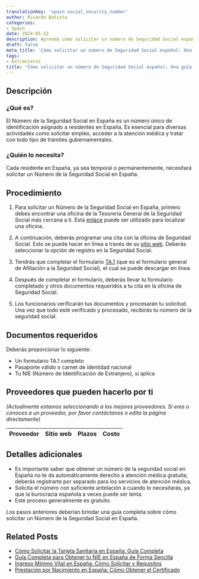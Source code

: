 ```yaml
---
translationKey: 'spain-social_security_number'
author: Ricardo Batista
categories:
- Spain
date: 2024-05-22
description: Aprenda cómo solicitar un número de Seguridad Social español, documentos necesarios y pasos involucrados para residentes en España.
draft: false
meta_title: 'Cómo solicitar un número de Seguridad Social español: Una guía'
tags:
- Extranjeros
title: 'Cómo solicitar un número de Seguridad Social español: Una guía'
---
```


## Descripción

### ¿Qué es?

El Número de la Seguridad Social en España es un número único de identificación asignado a residentes en España. Es esencial para diversas actividades como solicitar empleo, acceder a la atención médica y tratar con todo tipo de trámites gubernamentales.

### ¿Quién lo necesita?

Cada residente en España, ya sea temporal o permanentemente, necesitará solicitar un Número de la Seguridad Social en España.

## Procedimiento

1. Para solicitar un Número de la Seguridad Social en España, primero debes encontrar una oficina de la Tesorería General de la Seguridad Social más cercana a ti. Esta [enlace](https://sede.seg-social.gob.es/wps/portal/sede/sede/Inicio/!ut/p/z1/04_Sj9CPykssy0xPLMnMz0vMAfIjo8ziPR0dnA28gg183AP83QwcXX39LIJDfYwM_M30w8EKDP2CbEdFAFmTTaA!!/) puede ser utilizado para localizar una oficina.

2. A continuación, deberás programar una cita con la oficina de Seguridad Social. Esto se puede hacer en línea a través de su [sitio web](https://sede.seg-social.gob.es/wps/portal/sede/sede/Ciudadanos/CiudadanoDetalle/!ut/p/z1/04_Sj9CPykssy0xPLMnMz0vMAfIjo8ziPR0dnA3dnQ28_U2DXA093AOMjQwtDIx8TYCz1C7IdFQEcyt0M/dz/d5/L2dBISEvZ0FBIS9nQSEh/). Deberás seleccionar la opción de registro en la Seguridad Social.

3. Tendrás que completar el formulario [TA.1](https://www.seg-social.es/wps/portal/wss/internet/Trabajadores/Afiliacion/10938/37850) (que es el formulario general de Afiliación a la Seguridad Social), el cual se puede descargar en línea.

4. Después de completar el formulario, deberás llevar tu formulario completado y otros documentos requeridos a tu cita en la oficina de Seguridad Social.

5. Los funcionarios verificarán tus documentos y procesarán tu solicitud. Una vez que todo esté verificado y procesado, recibirás tu número de la seguridad social.

## Documentos requeridos

Deberás proporcionar lo siguiente:

- Un formulario TA.1 completo
- Pasaporte válido o carnet de identidad nacional
- Tu NIE (Número de Identificación de Extranjero), si aplica

## Proveedores que pueden hacerlo por ti

_(Actualmente estamos seleccionando a los mejores proveedores. Si eres o conoces a un proveedor, por favor contáctanos o edita la página directamente)_

| Proveedor        |     Sitio web     |     Plazos    |       Costo      |
| :-------------: | :-------------: |  :-------------: | :-------------: |

## Detalles adicionales

- Es importante saber que obtener un número de la seguridad social en España no te da automáticamente derecho a atención médica gratuita; deberás registrarte por separado para los servicios de atención médica.
- Solicita el número con suficiente antelación a cuando lo necesitarás, ya que la burocracia española a veces puede ser lenta.
- Este proceso generalmente es gratuito.

Los pasos anteriores deberían brindar una guía completa sobre cómo solicitar un Número de la Seguridad Social en España.

## Related Posts

- [Cómo Solicitar la Tarjeta Sanitaria en España: Guía Completa](https://tramitit.com/es/guides/spain/solicitud_de_la_tarjeta_sanitaria/)
- [Guía Completa para Obtener tu NIE en España de Forma Sencilla](https://tramitit.com/es/guides/spain/nie_aplicación/)
- [Ingreso Mínimo Vital en España: Cómo Solicitar y Requisitos](https://tramitit.com/es/guides/spain/ingreso_minimo_vital/)
- [Prestación por Nacimiento en España: Cómo Obtener el Certificado](https://tramitit.com/es/guides/spain/prestacion_por_nacimiento/)
